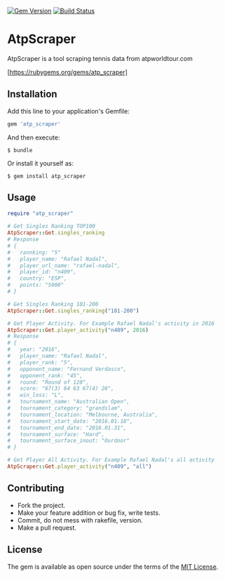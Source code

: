 [![Gem Version](https://badge.fury.io/rb/atp_scraper.svg)](https://badge.fury.io/rb/atp_scraper)
[![Build Status](https://travis-ci.org/mosuke5/atp_scraper.svg?branch=master)](https://travis-ci.org/mosuke5/atp_scraper)
# AtpScraper
AtpScraper is a tool scraping tennis data from atpworldtour.com

[https://rubygems.org/gems/atp_scraper]

## Installation

Add this line to your application's Gemfile:

```ruby
gem 'atp_scraper'
```

And then execute:

    $ bundle

Or install it yourself as:

    $ gem install atp_scraper

## Usage
```ruby
require "atp_scraper"

# Get Singles Ranking TOP100
AtpScraper::Get.singles_ranking
# Response
# {
#   rannking: "5"
#   player_name: "Rafael Nadal",
#   player_url_name: "rafael-nadal",
#   player_id: "n409",
#   country: "ESP",
#   points: "5000"
# }

# Get Singles Ranking 101-200
AtpScraper::Get.singles_ranking("101-200")

# Get Player Activity. For Example Rafael Nadal's activity in 2016
AtpScraper::Get.player_activity("n409", 2016)
# Response
# {
#   year: "2016",
#   player_name: "Rafael Nadal",
#   player_rank: "5",
#   opponent_name: "Fernand Verdasco",
#   opponent_rank: "45",
#   round: "Round of 128",
#   score: "67(3) 64 63 67(4) 26",
#   win_loss: "L",
#   tournament_name: "Australian Open",
#   tournament_category: "grandslam",
#   tournament_location: "Melbourne, Australia",
#   tournament_start_date: "2016.01.18",
#   tournament_end_date: "2016.01.31",
#   tournament_surface: "Hard",
#   tournament_surface_inout: "Ourdoor"
# }

# Get Player All Activity. For Example Rafael Nadal's all activity
AtpScraper::Get.player_activity("n409", "all")
```

## Contributing
- Fork the project.
- Make your feature addition or bug fix, write tests.
- Commit, do not mess with rakefile, version.
- Make a pull request.


## License
The gem is available as open source under the terms of the [MIT License](http://opensource.org/licenses/MIT).

